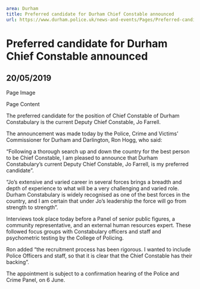 ```yaml
area: Durham
title: Preferred candidate for Durham Chief Constable announced
url: https://www.durham.police.uk/news-and-events/Pages/Preferred-candidate-for-Durham-Chief-Constable-announced.aspx
```

# Preferred candidate for Durham Chief Constable announced

## 20/05/2019

Page Image

Page Content

​The preferred candidate for the position of Chief Constable of Durham Constabulary is the current Deputy Chief Constable, Jo Farrell.

The announcement was made today by the Police, Crime and Victims’ Commissioner for Durham and Darlington, Ron Hogg, who said:

“Following a thorough search up and down the country for the best person to be Chief Constable, I am pleased to announce that Durham Constabulary’s current Deputy Chief Constable, Jo Farrell, is my preferred candidate”.

“Jo’s extensive and varied career in several forces brings a breadth and depth of experience to what will be a very challenging and varied role. Durham Constabulary is widely recognised as one of the best forces in the country, and I am certain that under Jo’s leadership the force will go from strength to strength”.

Interviews took place today before a Panel of senior public figures, a community representative, and an external human resources expert. These followed focus groups with Constabulary officers and staff and psychometric testing by the College of Policing.

Ron added “the recruitment process has been rigorous. I wanted to include Police Officers and staff, so that it is clear that the Chief Constable has their backing”.

The appointment is subject to a confirmation hearing of the Police and Crime Panel, on 6 June.
